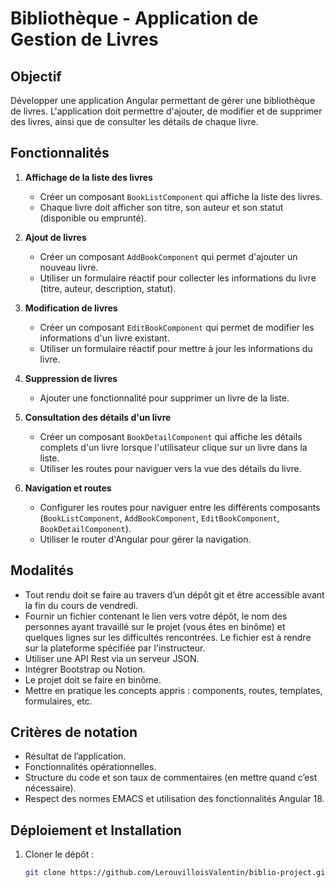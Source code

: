 # Bibliothèque - Application de Gestion de Livres

## Objectif
Développer une application Angular permettant de gérer une bibliothèque de livres. L'application doit permettre d'ajouter, de modifier et de supprimer des livres, ainsi que de consulter les détails de chaque livre.

## Fonctionnalités

1. **Affichage de la liste des livres**
   - Créer un composant `BookListComponent` qui affiche la liste des livres.
   - Chaque livre doit afficher son titre, son auteur et son statut (disponible ou emprunté).

2. **Ajout de livres**
   - Créer un composant `AddBookComponent` qui permet d'ajouter un nouveau livre.
   - Utiliser un formulaire réactif pour collecter les informations du livre (titre, auteur, description, statut).

3. **Modification de livres**
   - Créer un composant `EditBookComponent` qui permet de modifier les informations d'un livre existant.
   - Utiliser un formulaire réactif pour mettre à jour les informations du livre.

4. **Suppression de livres**
   - Ajouter une fonctionnalité pour supprimer un livre de la liste.

5. **Consultation des détails d'un livre**
   - Créer un composant `BookDetailComponent` qui affiche les détails complets d'un livre lorsque l'utilisateur clique sur un livre dans la liste.
   - Utiliser les routes pour naviguer vers la vue des détails du livre.

6. **Navigation et routes**
   - Configurer les routes pour naviguer entre les différents composants (`BookListComponent`, `AddBookComponent`, `EditBookComponent`, `BookDetailComponent`).
   - Utiliser le router d'Angular pour gérer la navigation.

## Modalités

- Tout rendu doit se faire au travers d’un dépôt git et être accessible avant la fin du cours de vendredi.
- Fournir un fichier contenant le lien vers votre dépôt, le nom des personnes ayant travaillé sur le projet (vous êtes en binôme) et quelques lignes sur les difficultés rencontrées. Le fichier est à rendre sur la plateforme spécifiée par l'instructeur.
- Utiliser une API Rest via un serveur JSON.
- Intégrer Bootstrap ou Notion.
- Le projet doit se faire en binôme.
- Mettre en pratique les concepts appris : components, routes, templates, formulaires, etc.

## Critères de notation

- Résultat de l’application.
- Fonctionnalités opérationnelles.
- Structure du code et son taux de commentaires (en mettre quand c’est nécessaire).
- Respect des normes EMACS et utilisation des fonctionnalités Angular 18.

## Déploiement et Installation

1. Cloner le dépôt :
   ```bash
   git clone https://github.com/LerouvilloisValentin/biblio-project.git
